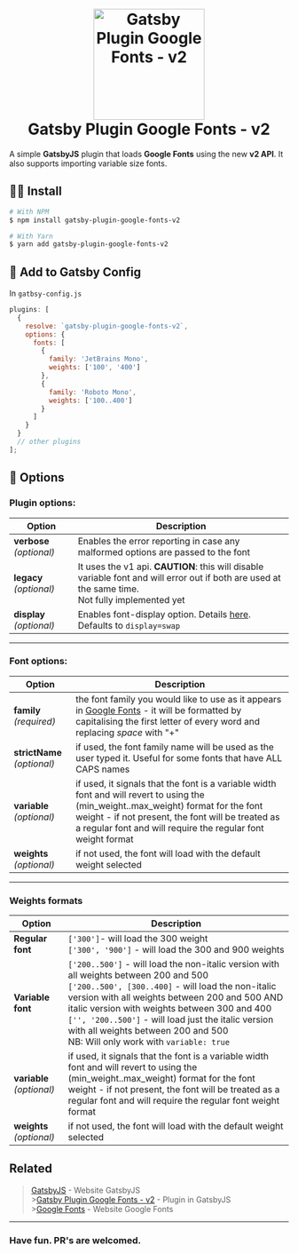 <h1 align="center">
  <br>
  <a href="https://www.gatsbyjs.com/plugins/gatsby-plugin-google-fonts-v2/"><img src="https://user-images.githubusercontent.com/7539124/111890619-cfa41180-89c9-11eb-865d-e728208970b6.png" alt="Gatsby Plugin Google Fonts - v2" width="200"></a>
  <br>
  Gatsby Plugin Google Fonts - v2
  <br>
</h1>

A simple **GatsbyJS** plugin that loads **Google Fonts** using the new **v2 API**. It also supports importing variable size fonts.

## 🖖🏻 Install

```bash
# With NPM
$ npm install gatsby-plugin-google-fonts-v2

# With Yarn
$ yarn add gatsby-plugin-google-fonts-v2
```

## 🎉 Add to Gatsby Config

In `gatbsy-config.js`

```javascript
plugins: [
  {
    resolve: `gatsby-plugin-google-fonts-v2`,
    options: {
      fonts: [
        {
          family: 'JetBrains Mono',
          weights: ['100', '400']
        },
        {
          family: 'Roboto Mono',
          weights: ['100..400']
        }
      ]
    }
  }
  // other plugins
];
```

## 🎨 Options

### Plugin options:

| Option                   | Description                                                                                                                                           |
| ------------------------ | ----------------------------------------------------------------------------------------------------------------------------------------------------- |
| **verbose** _(optional)_ | Enables the error reporting in case any malformed options are passed to the font                                                                      |
| **legacy** _(optional)_  | It uses the v1 api. **CAUTION**: this will disable variable font and will error out if both are used at the same time.<br/> Not fully implemented yet |
| **display** _(optional)_ | Enables font-display option. Details [here](https://font-display.glitch.me/). <br/>Defaults to `display=swap`                                         |

---

### Font options:

| Option                      | Description                                                                                                                                                                                                                                              |
| --------------------------- | -------------------------------------------------------------------------------------------------------------------------------------------------------------------------------------------------------------------------------------------------------- |
| **family** _(required)_     | the font family you would like to use as it appears in [Google Fonts](https://fonts.google.com/) - it will be formatted by capitalising the first letter of every word and replacing _space_ with "+"                                                    |
| **strictName** _(optional)_ | if used, the font family name will be used as the user typed it. Useful for some fonts that have ALL CAPS names                                                                                                                                          |
| **variable** _(optional)_   | if used, it signals that the font is a variable width font and will revert to using the (min_weight..max_weight) format for the font weight - if not present, the font will be treated as a regular font and will require the regular font weight format |
| **weights** _(optional)_    | if not used, the font will load with the default weight selected                                                                                                                                                                                         |

---

### Weights formats

| Option                    | Description                                                                                                                                                                                                                                                                                                                                                                                         |
| ------------------------- | --------------------------------------------------------------------------------------------------------------------------------------------------------------------------------------------------------------------------------------------------------------------------------------------------------------------------------------------------------------------------------------------------- |
| **Regular font**          | `['300']`- will load the 300 weight <br/> `['300', '900']` - will load the 300 and 900 weights                                                                                                                                                                                                                                                                                                      |
| **Variable font**         | `['200..500']` - will load the non-italic version with all weights between 200 and 500 <br/> `['200..500', [300..400]` - will load the non-italic version with all weights between 200 and 500 AND italic version with weights between 300 and 400 <br/> `['', '200..500']` - will load just the italic version with all weights between 200 and 500 <br/> NB: Will only work with `variable: true` |
| **variable** _(optional)_ | if used, it signals that the font is a variable width font and will revert to using the (min_weight..max_weight) format for the font weight - if not present, the font will be treated as a regular font and will require the regular font weight format                                                                                                                                            |
| **weights** _(optional)_  | if not used, the font will load with the default weight selected                                                                                                                                                                                                                                                                                                                                    |

## Related

> [GatsbyJS](https://www.gatsbyjs.com) - Website GatsbyJS <br/> >[Gatsby Plugin Google Fonts - v2](https://www.gatsbyjs.com/plugins/gatsby-plugin-google-fonts-v2/) - Plugin in GatsbyJS <br/> >[Google Fonts](https://fonts.google.com/) - Website Google Fonts

---

### Have fun. PR's are welcomed.
